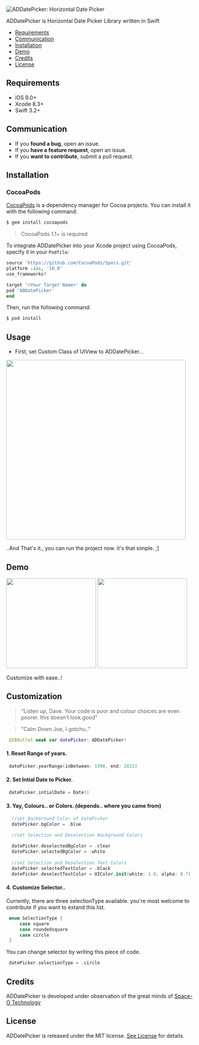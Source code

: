 ![ADDatePicker: Horizontal Date Picker](https://github.com/abhiperry/ADDatePicker/blob/master/Documentation/AdDatePicker.png)


ADDatePicker is Horizontal Date Picker Library written in Swift


- [Requirements](#requirements)
- [Communication](#communication)
- [Installation](#installation)
- [Demo](#demo)
- [Credits](#credits)
- [License](#license)

## Requirements

- iOS 9.0+
- Xcode 8.3+
- Swift 3.2+

## Communication

- If you **found a bug**, open an issue.
- If you **have a feature request**, open an issue.
- If you **want to contribute**, submit a pull request.

## Installation

### CocoaPods

[CocoaPods](http://cocoapods.org) is a dependency manager for Cocoa projects. You can install it with the following command:

```bash
$ gem install cocoapods
```

> CocoaPods 1.1+ is required

To integrate ADDatePicker into your Xcode project using CocoaPods, specify it in your `Podfile`:

```ruby
source 'https://github.com/CocoaPods/Specs.git'
platform :ios, '10.0'
use_frameworks!

target '<Your Target Name>' do
pod 'ADDatePicker'
end
```

Then, run the following command:

```bash
$ pod install
```

## Usage

- First, set Custom Class of UIView to ADDatePicker...

<img src="https://github.com/abhiperry/ADDatePicker/blob/master/Documentation/Add%20Class.png" width="480">


..And That's it., you can run the project now. it's that simple. ;]


## Demo

<img src="https://github.com/abhiperry/ADDatePicker/blob/master/Documentation/ADDatePicker_Demo1.gif" width="240">  <img src="https://github.com/abhiperry/ADDatePicker/blob/master/Documentation/ADDatePicker_Demo2.gif" width="240">

Customize with ease..!

## Customization 

> "Listen up, Dave. Your code is poor and colour choices are even poorer. this doesn't look good"

> "Calm Down Joe, I gotchu.."

```swift
 @IBOutlet weak var datePicker: ADDatePicker!
```
#### 1. Reset Range of years.
  ```swift
   datePicker.yearRange(inBetween: 1990, end: 2022)
  ``` 
#### 2. Set Intial Date to Picker.
  ```swift
   datePicker.intialDate = Date()
  ``` 
#### 3. Yay, Colours.. or Colors. (depends.. where you came from)
  ```swift
    //set BackGround Color of DatePicker
    datePicker.bgColor = .blue

    //set Selection and Deselection Background Colors
        
    datePicker.deselectedBgColor = .clear
    datePicker.selectedBgColor = .white
        
    //set Selection and Deselection Text Colors
    datePicker.selectedTextColor = .black 
    datePicker.deselectTextColor = UIColor.init(white: 1.0, alpha: 0.7)
  ```

#### 4. Customize Selector..

   Currently, there are three selectionType available. you're most welcome to contribute if you want to extand this       list.
  ```swift
   enum SelectionType {
       case square
       case roundedsquare
       case circle
   }    
  ```
  You can change selector by writing this piece of code.
  ```swift
   datePicker.selectionType = .circle
  ```
## Credits

ADDatePicker is developed under observation of the great minds of [Space-O Technology](https://www.spaceotechnologies.com)

## License

ADDatePicker is released under the MIT license. [See License](https://github.com/abhiperry/ADDatePicker/blob/master/LICENSE) for details.
